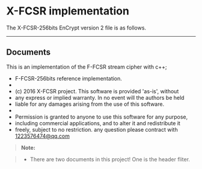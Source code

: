 X-FCSR  implementation
===================


The X-FCSR-256bits EnCrypt version 2 file  is as follows.

----------


Documents
-------------

This is an implementation of the F-FCSR stream cipher	with c++;
* F-FCSR-256bits reference implementation.
*
* (c) 2016 X-FCSR project. This software is provided 'as-is', without
* any express or implied warranty. In no event will the authors be held
* liable for any damages arising from the use of this software.
*
* Permission is granted to anyone to use this software for any purpose,
* including commercial applications, and to alter it and redistribute it
* freely, subject to no restriction.
any question please contract with <1223576474@qq.com>

> **Note:**

> - There are two documents in this project! One is the header fliter.





